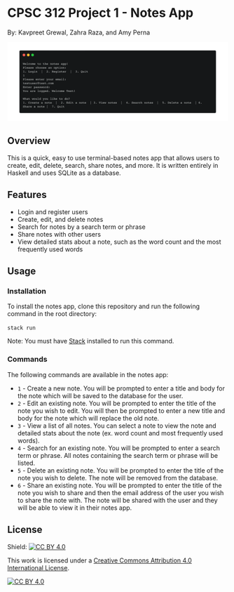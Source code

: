 # CPSC 312 Project 1 - Notes App
By: Kavpreet Grewal, Zahra Raza, and Amy Perna

![A code snippet](img/code.png)

## Overview

This is a quick, easy to use terminal-based notes app that allows users to create, edit, delete, search, share notes, and more. It is written entirely in Haskell and uses SQLite as a database.

## Features

- Login and register users
- Create, edit, and delete notes
- Search for notes by a search term or phrase
- Share notes with other users
- View detailed stats about a note, such as the word count and the most frequently used words

## Usage

### Installation

To install the notes app, clone this repository and run the following command in the root directory:

```stack run```

Note: You must have [Stack](https://docs.haskellstack.org/en/stable/README/) installed to run this command.

### Commands

The following commands are available in the notes app:
- `1` - Create a new note. You will be prompted to enter a title and body for the note which will be saved to the database for the user.
- `2` - Edit an existing note. You will be prompted to enter the title of the note you wish to edit. You will then be prompted to enter a new title and body for the note which will replace the old note.
- `3` - View a list of all notes. You can select a note to view the note and detailed stats about the note (ex. word count and most frequently used words).
- `4` - Search for an existing note. You will be prompted to enter a search term or phrase. All notes containing the search term or phrase will be listed.
- `5` - Delete an existing note. You will be prompted to enter the title of the note you wish to delete. The note will be removed from the database.
- `6` - Share an existing note. You will be prompted to enter the title of the note you wish to share and then the email address of the user you wish to share the note with. The note will be shared with the user and they will be able to view it in their notes app.

## License
Shield: [![CC BY 4.0][cc-by-shield]][cc-by]

This work is licensed under a
[Creative Commons Attribution 4.0 International License][cc-by].

[![CC BY 4.0][cc-by-image]][cc-by]

[cc-by]: http://creativecommons.org/licenses/by/4.0/
[cc-by-image]: https://i.creativecommons.org/l/by/4.0/88x31.png
[cc-by-shield]: https://img.shields.io/badge/License-CC%20BY%204.0-lightgrey.svg